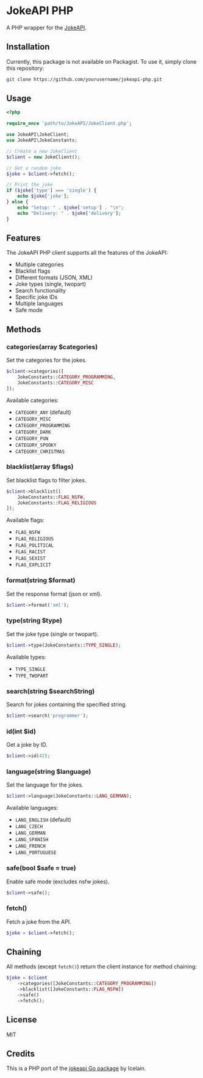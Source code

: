 # JokeAPI PHP

A PHP wrapper for the [JokeAPI](https://v2.jokeapi.dev/).

## Installation

Currently, this package is not available on Packagist. To use it, simply clone this repository:

```bash
git clone https://github.com/yourusername/jokeapi-php.git
```

## Usage

```php
<?php

require_once 'path/to/JokeAPI/JokeClient.php';

use JokeAPI\JokeClient;
use JokeAPI\JokeConstants;

// Create a new JokeClient
$client = new JokeClient();

// Get a random joke
$joke = $client->fetch();

// Print the joke
if ($joke['type'] === 'single') {
    echo $joke['joke'];
} else {
    echo "Setup: " . $joke['setup'] . "\n";
    echo "Delivery: " . $joke['delivery'];
}
```

## Features

The JokeAPI PHP client supports all the features of the JokeAPI:

- Multiple categories
- Blacklist flags
- Different formats (JSON, XML)
- Joke types (single, twopart)
- Search functionality
- Specific joke IDs
- Multiple languages
- Safe mode

## Methods

### categories(array $categories)

Set the categories for the jokes.

```php
$client->categories([
    JokeConstants::CATEGORY_PROGRAMMING,
    JokeConstants::CATEGORY_MISC
]);
```

Available categories:
- `CATEGORY_ANY` (default)
- `CATEGORY_MISC`
- `CATEGORY_PROGRAMMING`
- `CATEGORY_DARK`
- `CATEGORY_PUN`
- `CATEGORY_SPOOKY`
- `CATEGORY_CHRISTMAS`

### blacklist(array $flags)

Set blacklist flags to filter jokes.

```php
$client->blacklist([
    JokeConstants::FLAG_NSFW,
    JokeConstants::FLAG_RELIGIOUS
]);
```

Available flags:
- `FLAG_NSFW`
- `FLAG_RELIGIOUS`
- `FLAG_POLITICAL`
- `FLAG_RACIST`
- `FLAG_SEXIST`
- `FLAG_EXPLICIT`

### format(string $format)

Set the response format (json or xml).

```php
$client->format('xml');
```

### type(string $type)

Set the joke type (single or twopart).

```php
$client->type(JokeConstants::TYPE_SINGLE);
```

Available types:
- `TYPE_SINGLE`
- `TYPE_TWOPART`

### search(string $searchString)

Search for jokes containing the specified string.

```php
$client->search('programmer');
```

### id(int $id)

Get a joke by ID.

```php
$client->id(42);
```

### language(string $language)

Set the language for the jokes.

```php
$client->language(JokeConstants::LANG_GERMAN);
```

Available languages:
- `LANG_ENGLISH` (default)
- `LANG_CZECH`
- `LANG_GERMAN`
- `LANG_SPANISH`
- `LANG_FRENCH`
- `LANG_PORTUGUESE`

### safe(bool $safe = true)

Enable safe mode (excludes nsfw jokes).

```php
$client->safe();
```

### fetch()

Fetch a joke from the API.

```php
$joke = $client->fetch();
```

## Chaining

All methods (except `fetch()`) return the client instance for method chaining:

```php
$joke = $client
    ->categories([JokeConstants::CATEGORY_PROGRAMMING])
    ->blacklist([JokeConstants::FLAG_NSFW])
    ->safe()
    ->fetch();
```

## License

MIT

## Credits

This is a PHP port of the [jokeapi Go package](https://github.com/Icelain/jokeapi) by Icelain.